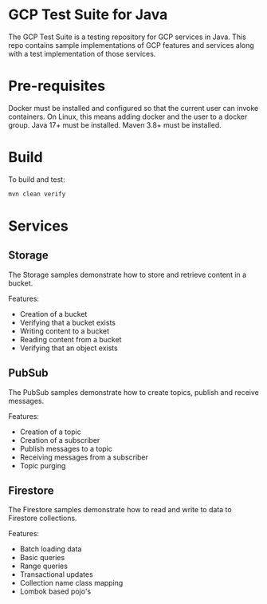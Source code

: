 # GCP Test Suite for Java

The GCP Test Suite is a testing repository for GCP services in Java.
This repo contains sample implementations of GCP features and services along with a test implementation of
those services.

# Pre-requisites

Docker must be installed and configured so that the current user can invoke containers. On Linux, this means adding
docker and the user to a docker group.
Java 17+ must be installed.
Maven 3.8+ must be installed.

# Build
To build and test:
```bash
mvn clean verify
```

# Services

## Storage
The Storage samples demonstrate how to store and retrieve content in a bucket.

Features:
* Creation of a bucket
* Verifying that a bucket exists
* Writing content to a bucket
* Reading content from a bucket
* Verifying that an object exists

## PubSub
The PubSub samples demonstrate how to create topics, publish and receive messages.

Features:
* Creation of a topic
* Creation of a subscriber
* Publish messages to a topic
* Receiving messages from a subscriber
* Topic purging

## Firestore
The Firestore samples demonstrate how to read and write to data to Firestore collections.

Features:
* Batch loading data
* Basic queries
* Range queries
* Transactional updates
* Collection name class mapping
* Lombok based pojo's
